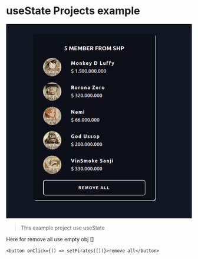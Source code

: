 # useState Projects example


![This is a alt text.](/Images/useState_Projects_wiwa.png "This is a sample image.")


> This example project use useState

Here for remove all use empty obj []

```
<button onClick={() => setPirates([])}>remove all</button>
```



